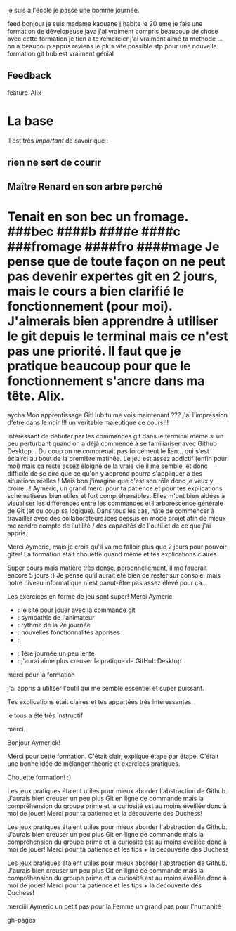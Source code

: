 

je suis a l'école 
je passe une bomme journée.

feed
bonjour je suis madame kaouane j'habite le 20 eme
je fais une formation de dévelopeuse java
j'ai vraiment compris beaucoup de chose avec cette formation
je tien a te remercier
j'ai vraiment aimé ta methode ... on a beaucoup appris
reviens le plus vite possible stp pour une nouvelle formation
git hub est vraiment génial


## Feedback

feature-Alix
# La base
Il est très *important* de savoir que :
## rien ne sert de courir
## Maître Renard en son arbre perché
Tenait en son bec un fromage.
###bec
####b
####e
####c
###fromage
####fro
####mage
Je pense que de toute façon on ne peut pas devenir expertes git en 2 jours, mais le cours a bien clarifié le fonctionnement (pour moi). J'aimerais bien apprendre à utiliser le git depuis le terminal mais ce n'est pas une priorité. Il faut que je pratique beaucoup pour que le fonctionnement s'ancre dans ma tête.
Alix.
=======
aycha
Mon apprentissage GitHub
tu me vois maintenant ???
j'ai l'impression d'etre dans le noir !!!
un veritable maieutique ce cours!!!


Intéressant de débuter par les commandes git dans le terminal même si un peu perturbant quand on a déjà commencé à se familiariser avec Github Desktop... Du coup on ne comprenait pas forcément le lien... qui s'est éclairci au bout de la première matinée.
Le jeu est assez addictif (enfin pour moi) mais ça reste assez éloigné de la vraie vie il me semble, et donc difficile de se dire que ce qu'on y apprend pourra s'appliquer à des situations réelles ! Mais bon j'imagine que c'est son rôle donc je veux y croire...!
Aymeric, un grand merci pour ta patience et pour tes explications schématisées bien utiles et fort compréhensibles. Elles m'ont bien aidées à visualiser les différences entre les commandes et l'arborescence générale de Git (et du coup sa logique).
Dans tous les cas, hâte de commencer à travailler avec des collaborateurs.ices dessus en mode projet afin de mieux me rendre compte de l'utilité / des capacités de l'outil et de ce que j'ai appris.



Merci Aymeric, mais je crois qu'il va me falloir plus que 2 jours pour pouvoir giter!
La formation était chouette quand même et tes explications claires.



Super cours mais matière très dense, personnellement, il me faudrait encore 5 jours :)
Je pense qu'il aurait été bien de rester sur console, mais notre niveau informatique n'est paeut-être pas assez élevé pour ça...

Les exercices en forme de jeu sont super!
Merci Aymeric

<!-- CHARLOTTE -->
+ : le site pour jouer avec la commande git
+ : sympathie de l'animateur
+ : rythme de la 2e journée
+ : nouvelles fonctionnalités apprises
+ :

- : 1ère journée un peu lente
- : j'aurai aimé plus creuser la pratique de GitHub Desktop

merci  pour la formation

j'ai appris à utiliser l'outil qui me semble essentiel et super puissant.

Tes explications était claires et tes appartées très interessantes.

le tous a été très instructif

merci.

<!--Delphine-->

Bonjour Aymerick!

Merci pour cette formation.
C'était clair, expliqué étape par étape. C'était une bonne idée de mélanger théorie et exercices pratiques.

<!--Sarah-->
Chouette formation! :)

Les jeux pratiques étaient utiles pour mieux aborder l'abstraction de Github.
J'aurais bien creuser un peu plus Git en ligne de commande mais la compréhension du groupe prime et la curiosité est au moins éveillée donc à moi de jouer!
Merci pour ta patience et la découverte des Duchess! 


Les jeux pratiques étaient utiles pour mieux aborder l'abstraction de Github. 
J'aurais bien creuser un peu plus Git en ligne de commande mais la compréhension du groupe prime et la curiosité est au moins éveillée donc à moi de jouer! 
Merci pour ta patience et les tips + la découverte des Duchess

Les jeux pratiques étaient utiles pour mieux aborder l'abstraction de Github.
J'aurais bien creuser un peu plus Git en ligne de commande mais la compréhension du groupe prime et la curiosité est au moins éveillée donc à moi de jouer!
Merci pour ta patience et les tips + la découverte des Duchess!


 

merciiii Aymeric
un petit pas pour la Femme un grand pas pour l'humanité


gh-pages
